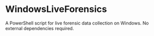 # WindowsLiveForensics
A PowerShell script for live forensic data collection on Windows. No external dependencies required.

